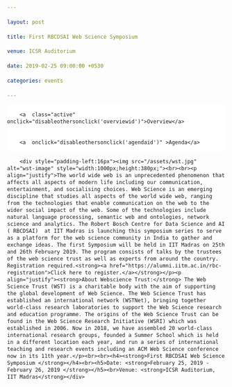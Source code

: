 ```yaml
---

layout: post

title: First RBCDSAI Web Science Symposium

venue: ICSR Auditorium

date: 2019-02-25 09:00:00 +0530

categories: events

---
```




<html>

<head>

<meta name="viewport" content="width=device-width, initial-scale=1">

<style>

body {

  margin: 0;

  font-family: "Times New Roman", Times, serif;

}



.topnav {

  overflow: hidden;

  background-color: #ffffff;

}



.topnav a {

  float: left;

  color: #c0c0c0;

  text-align: center;

  padding: 7px 8px;

  text-decoration: none;

  font-size: 18px;

  

}



.topnav a:hover {

  background-color: #ffffff;

  color: red;

}



.topnav a.active {

  background-color: #ffffff;

  color: red;

}

</style>

 <script>


        function makeitactiveonload() {


             document.getElementById('dynamiccontent').innerHTML = '<div style="padding-left:16px"><img src="/assets/wst.jpg" alt="wst-image" style="width:1000px;height:380px;"><br><br><p align="justify">The world wide web is an unprecedented phenomenon that affects all aspects of modern life including our communication, entertainment, and socialising choices. Web Science is an emerging discipline that studies all aspects of the world wide web, ranging from the technologies that enable communication on the web to the wider social impact of the web. Some of the technologies include natural language processing, semantic web and ontologies, network science and analytics. The Robert Bosch Centre for Data Science and AI ( RBCDSAI)  at IIT Madras is launching this symposium series to serve as a platform for the web science community in India to gather and exchange ideas. The first Symposium will be held in IIT Madras on 25th and 26th February 2019. The program consists of talks by the trustees of the web science trust as well as experts from around the country. Registration required.<strong><a href="https://alumni.iitm.ac.in/rbc-registration">Click here to register.</a></strong></p><p align="justify"><strong>About Webscience Trust:</strong> The Web Science Trust (WST) is a charitable body with the aim of supporting the global development of Web Science. The Web Science Trust has established an international network (WSTNet), bringing together world-class research laboratories to support the Web Science research and education programme. The origins of the Web Science Trust can be found in the Web Science Research Initiative (WSRI) which was established in 2006. Now in 2018, we have assembled 20 world-class international research groups, founded a Summer School which is held in a different location each year, and run a series of international teaching and research events including an ACM Web Science conference now in its 11th year.</p><br><br><h4><strong>First RBCDSAI Web Science Symposium </strong></h4><br><h5>Date: <strong>February 25, 2019 - February 26, 2019 </strong></h5><br>Venue: <strong>ICSR Auditorium, IIT Madras</strong></div>'


        }


        function disableothersonclick(elementtoactive) {


            if(elementtoactive == 'overviewid')


            {


                document.getElementById('dynamiccontent').innerHTML = '<div style="padding-left:16px"><img src="/assets/wst.jpg" alt="wst-image" style="width:1000px;height:380px;"><br><br><p align="justify">The world wide web is an unprecedented phenomenon that affects all aspects of modern life including our communication, entertainment, and socialising choices. Web Science is an emerging discipline that studies all aspects of the world wide web, ranging from the technologies that enable communication on the web to the wider social impact of the web. Some of the technologies include natural language processing, semantic web and ontologies, network science and analytics.The Robert Bosch Centre for Data Science and AI ( RBCDSAI)  at IIT Madras is launching this symposium series to serve as a platform for the web science community in India to gather and exchange ideas. The first Symposium will be held in IIT Madras on 25th and 26th February 2019. The program consists of talks by the trustees of the web science trust as well as experts from around the country. Registration required.<strong><a href="https://alumni.iitm.ac.in/rbc-registration">Click here to register.</a></strong></p><p align="justify"><strong>About Webscience Trust:</strong> The Web Science Trust (WST) is a charitable body with the aim of supporting the global development of Web Science. The Web Science Trust has established an international network (WSTNet), bringing together world-class research laboratories to support the Web Science research and education programme. The origins of the Web Science Trust can be found in the Web Science Research Initiative (WSRI) which was established in 2006. Now in 2018, we have assembled 20 world-class international research groups, founded a Summer School which is held in a different location each year, and run a series of international teaching and research events including an ACM Web Science conference now in its 11th year.</p><br><br><h4><strong>First RBCDSAI Web Science Symposium </strong></h4><br><h5>Date: <strong>February 25, 2019 - February 26, 2019 </strong></h5><br>Venue: <strong>ICSR Auditorium, IIT Madras</strong></div>'


            }


            else 


            {


                document.getElementById('dynamiccontent').innerHTML = '<p align="center">Broad agenda as below. Further more details will be updated </p><p align="center"><u><strong>Day 1: 25th February,2019 (Monday)</strong></u> </p><ul style="list-style-type:none;"><li><p>08:30 AM - 09:15 AM &nbsp;&nbsp;&nbsp;&nbsp;&nbsp;&nbsp;Registration</p></li><li><p>09:15 AM - 09:30 AM &nbsp;&nbsp;&nbsp;&nbsp;&nbsp;&nbsp;Inauguration</p></li><li><p>09:30 AM - 10:15 AM &nbsp;&nbsp;&nbsp;&nbsp;&nbsp;&nbsp;<strong>Keynote Address by</strong> <a href="https://wendy.ecs.soton.ac.uk/">Dame Wendy Hall</a>, University of Southampton</p></li><li><p>10:15 AM - 10:45 AM&nbsp;&nbsp;&nbsp;&nbsp;&nbsp;&nbsp;Talk by <a href="https://www.iiitb.ac.in/faculty_page.php?name=srinathsrinivasa">Srinath Srinivasa</a>, IIIT Bangalore</p></li><li><p>10:45 AM - 11:15 AM &nbsp;&nbsp;&nbsp;&nbsp;&nbsp;&nbsp;Refreshments</p></li><li><p>11:15 AM - 11:45 AM &nbsp;&nbsp;&nbsp;&nbsp;&nbsp;&nbsp;Talk by <a href="https://www.imsc.res.in/~sitabhra/">Sitabhra Sinha</a>, Institute of Mathematical Sciences (IMSc)</p></li><li><p>11:45 AM - 12:15 PM &nbsp;&nbsp;&nbsp;&nbsp;&nbsp;&nbsp;Talk by <a href="http://talukdar.net/">Partha Talukdar</a>, IISc</p></li><li><p>12:15 PM - 12:45 PM &nbsp;&nbsp;&nbsp;&nbsp;&nbsp;&nbsp;Talk by <a href="https://researcher.watson.ibm.com/researcher/view.php?person=in-kartsank">Karthik Sankaranarayanan</a>, IBM India Research Lab</p></li><li><p>12:45 PM - 02:00 PM &nbsp;&nbsp;&nbsp;&nbsp;&nbsp;&nbsp;Lunch/Networking Time</p></li><li><p>02:00 PM - 02:45 PM &nbsp;&nbsp;&nbsp;&nbsp;&nbsp;&nbsp;<strong>Keynote Address by </strong><a href="https://www.cse.iitb.ac.in/~soumen/">Soumen Chakrabarti </a>, IITB</p></li><li><p>02:45 PM - 03:15 PM &nbsp;&nbsp;&nbsp;&nbsp;&nbsp;&nbsp;Talk by <a href="https://faculty.iiit.ac.in/~vv/Home.html">Vasudeva Varma </a>, IIITH</p></li><li><p>03:15 PM - 04:00 PM &nbsp;&nbsp;&nbsp;&nbsp;&nbsp;&nbsp;<strong>Poster Spotlights</strong></p></li><li><p>04:00 PM - 04:30 PM &nbsp;&nbsp;&nbsp;&nbsp;&nbsp;&nbsp;Tea Break</p></li><li><p>04:30 PM - 06:00 PM &nbsp;&nbsp;&nbsp;&nbsp;&nbsp;&nbsp;Poster Session</p></li><li><p>06:00 PM - 07:00 PM &nbsp;&nbsp;&nbsp;&nbsp;&nbsp;&nbsp;Networking</p></li><li><p>07:00 PM - 09:00 PM &nbsp;&nbsp;&nbsp;&nbsp;&nbsp;&nbsp;Dinner, ICSR Dining hall</p></li><br><br><li><p align="center"><u><strong>Day 2: 26th February,2019 (Tuesday)</strong></u> </p></li><li><p>09:00 AM - 09:45 AM &nbsp;&nbsp;&nbsp;&nbsp;&nbsp;&nbsp;<strong>Keynote Address by </strong><a href="https://www.linkedin.com/in/jprangaswami/?originalSubdomain=in">J.P.Rangaswami</a>, Univeristy of Southampton</p></li><li><p>09:45 AM - 10:15 AM &nbsp;&nbsp;&nbsp;&nbsp;&nbsp;&nbsp;Talk by <a href="#">TBD</a></p></li><li><p>10:15 AM - 10:45 AM &nbsp;&nbsp;&nbsp;&nbsp;&nbsp;&nbsp;Talk by <a href="http://www.iitkgp.ac.in/department/CS/faculty/cs-niloy">Niloy Ganguly</a>, IIT KGP</p> <table style="width:100%"><tr><td>&nbsp;&nbsp;&nbsp;&nbsp;&nbsp;&nbsp;&nbsp;&nbsp;&nbsp;&nbsp;&nbsp;&nbsp;&nbsp;&nbsp;&nbsp;&nbsp;&nbsp;&nbsp;&nbsp;&nbsp;&nbsp;&nbsp;&nbsp;&nbsp;</td><td><ul style="list-style-type:none;"><li><details><p><summary><strong>Title:</strong><u>Some Aspects of Computational Journalism</u></summary></p><p align="justify"><strong>Abstract:</strong>Due to the enormous amount of information being carried over online systems today, no user can access all such information. Therefore, to help the users, all major online organizations deploy information retrieval (content recommendation, search or ranking) systems to find important information. Current information retrieval systems have to make certain design choices. For example, news recommendation systems need to decide on the quality of recommended news stories, how much emphasis to give to a story’s long-term importance over its recency or freshness etc. Similarly, retrieval systems over user generated contents (e.g., in social media like Facebook and Twitter) need to take into account the content posted by heterogeneous user groups. However, such design choices can introduce unintended biases in the contents presented to the users. For example, the recommended contents may have poor quality or less news value, or the news discourse may get hijacked by hyper-active demographic groups. In this work, we want to systematically measure the effect of such design choices in the retrieval systems (recommendation systems in particular), and build alternate retrieval systems that mitigate the biases in the recommendation output.</p></details></li></ul></td></tr></table><li><p>10:45 AM - 11:15 AM &nbsp;&nbsp;&nbsp;&nbsp;&nbsp;&nbsp;Tea Break</p></li><li><p>11:15 AM - 11:45 AM &nbsp;&nbsp;&nbsp;&nbsp;&nbsp;&nbsp;Talk by <a href="http://cse.iitkgp.ac.in/~animeshm/">Animesh Mukherjee</a>, IIT KGP</p></li><li><p>11:45 AM - 12:15 PM &nbsp;&nbsp;&nbsp;&nbsp;&nbsp;&nbsp;Talk by <a href="https://www.iiitd.ac.in/pk">Ponnurangam Kumaraguru</a>, IIITD</p></li><li><p>12:15 PM - 12:45 PM &nbsp;&nbsp;&nbsp;&nbsp;&nbsp;&nbsp;Talk by <a href="https://research.adobe.com/person/niyati-chhaya/">Niyati Chhaya</a>, Adobe Research</p></li><li><p>12:45 PM - 02:00 PM &nbsp;&nbsp;&nbsp;&nbsp;&nbsp;&nbsp;Lunch/Networking Time</p></li><li><p>02:00 PM - 02:45 PM &nbsp;&nbsp;&nbsp;&nbsp;&nbsp;&nbsp;<strong>Keynote Address by </strong><a href="https://sonic.northwestern.edu/people/noshir-contractor/">Noshir Contractor</a>, Northwestern University</p></li><li><p>02:45 PM - 03:15 PM &nbsp;&nbsp;&nbsp;&nbsp;&nbsp;&nbsp;Talk by <a href="https://www.cse.iitm.ac.in/~ravi/">B. Ravindran</a></p></li><li><p>03:15 PM - 04:00 PM &nbsp;&nbsp;&nbsp;&nbsp;&nbsp;&nbsp;Panel Discussion: <strong>Fostering Web Science Community in India</strong></p></li><li><p>04:00 PM - 05:00 PM &nbsp;&nbsp;&nbsp;&nbsp;&nbsp;&nbsp;High Tea and Closing</p></li></ul>'

 }                                    

</p></details></li></ul></td></tr></table><li><p>02:45 PM - 03:15 PM &nbsp;&nbsp;&nbsp;&nbsp;&nbsp;&nbsp;Talk by <a href="https://www.cse.iitm.ac.in/~ravi/">B. Ravindran</a>, IITM</p></li><li><p>03:15 PM - 04:00 PM &nbsp;&nbsp;&nbsp;&nbsp;&nbsp;&nbsp;Panel Discussion: <strong>Fostering Web Science Community in India</strong></p></li><li><p>04:00 PM - 05:00 PM &nbsp;&nbsp;&nbsp;&nbsp;&nbsp;&nbsp;High Tea and Closing</p></li></ul>';


            }


        }


    </script>

</head>

<body>



<div class="topnav" onload="makeitactiveonload()">


        <a  class="active"  onclick="disableothersonclick('overviewid')">Overview</a>


        <a  onclick="disableothersonclick('agendaid')" >Agenda</a>


</div>

<div id="dynamiccontent">


        <div style="padding-left:16px"><img src="/assets/wst.jpg" alt="wst-image" style="width:1000px;height:380px;"><br><br><p align="justify">The world wide web is an unprecedented phenomenon that affects all aspects of modern life including our communication, entertainment, and socialising choices. Web Science is an emerging discipline that studies all aspects of the world wide web, ranging from the technologies that enable communication on the web to the wider social impact of the web. Some of the technologies include natural language processing, semantic web and ontologies, network science and analytics. The Robert Bosch Centre for Data Science and AI ( RBCDSAI)  at IIT Madras is launching this symposium series to serve as a platform for the web science community in India to gather and exchange ideas. The first Symposium will be held in IIT Madras on 25th and 26th February 2019. The program consists of talks by the trustees of the web science trust as well as experts from around the country. Registration required.<strong><a href="https://alumni.iitm.ac.in/rbc-registration">Click here to register.</a></strong></p><p align="justify"><strong>About Webscience Trust:</strong> The Web Science Trust (WST) is a charitable body with the aim of supporting the global development of Web Science. The Web Science Trust has established an international network (WSTNet), bringing together world-class research laboratories to support the Web Science research and education programme. The origins of the Web Science Trust can be found in the Web Science Research Initiative (WSRI) which was established in 2006. Now in 2018, we have assembled 20 world-class international research groups, founded a Summer School which is held in a different location each year, and run a series of international teaching and research events including an ACM Web Science conference now in its 11th year.</p><br><br><h4><strong>First RBCDSAI Web Science Symposium </strong></h4><br><h5>Date: <strong>February 25, 2019 - February 26, 2019 </strong></h5><br>Venue: <strong>ICSR Auditorium, IIT Madras</strong></div>


</div>



</body>

</html>
